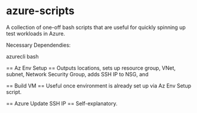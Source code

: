 # azure-scripts

A collection of one-off bash scripts that are useful for quickly spinning up test workloads in Azure.  

Necessary Dependendies:

azurecli
bash

== Az Env Setup ==
Outputs locations, sets up resource group, VNet, subnet, Network Security Group, adds SSH IP to NSG, and 

== Build VM ==
Useful once environment is already set up via Az Env Setup script.

== Azure Update SSH IP ==
Self-explanatory.
